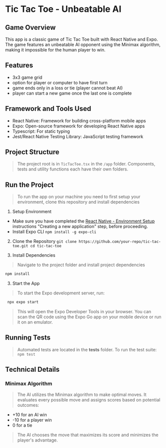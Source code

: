 # Tic Tac Toe - Unbeatable AI

## Game Overview
This app is a classic game of Tic Tac Toe built with React Native and Expo. The game features an unbeatable AI opponent using the Minimax algorithm, making it impossible for the human player to win.

## Features
- 3x3 game grid
- option for player or computer to have first turn
- game ends only in a loss or tie (player cannot beat AI)
- player can start a new game once the last one is complete

## Framework and Tools Used
- React Native: Framework for building cross-platform mobile apps
- Expo: Open-source framework for developing React Native apps
- Typescript: For static typing
- Jest/React Native Testing Library: JavaScript testing framework

## Project Structure
> The project root is in `TicTacToe.tsx` in the `/app` folder. Components, tests and utility functions each have their own folders.

## Run the Project
> To run the app on your machine you need to first setup your environment, clone this repository and install dependencies

1. Setup Environment

- Make sure you have completed the [React Native - Environment Setup](https://reactnative.dev/docs/environment-setup) instructions "Creating a new application" step, before proceeding.
- Install Expo CLI
`npm install -g expo-cli`

2. Clone the Repository
`git clone https://github.com/your-repo/tic-tac-toe.git
cd tic-tac-toe`

3. Install Dependencies
> Navigate to the project folder and install project dependencies
   ```bash
   npm install
   ```

3. Start the App
> To start the Expo development server, run:
   ```bash
    npx expo start
   ```
> This will open the Expo Developer Tools in your browser. You can scan the QR code using the Expo Go app on your mobile device or run it on an emulator.

## Running Tests
> Automated tests are located in the __tests__ folder. To run the test suite:
`npm test`

## Technical Details
### Minimax Algorithm
>The AI utilizes the Minimax algorithm to make optimal moves. It evaluates every possible move and assigns scores based on potential outcomes:
- +10 for an AI win
- -10 for a player win
- 0 for a tie

> The AI chooses the move that maximizes its score and minimizes the player's advantage.